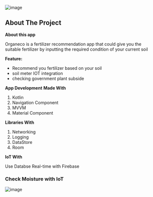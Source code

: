 ![image](https://drive.google.com/file/d/1H6HKbV5fh-gVY0h9otLK7xETAcNQc5uV/view?usp=sharing)
## About The Project
<b>About this app</b>
<p>Organeco is a fertilizer recommendation app that could give you the suitable fertilizer by inputting the required condition of your current soil</p>

<b>Feature:</b>
- Recommend you fertilizer based on your soil
- soil meter IOT integration
- checking government plant subside 

<b>App Development</b>
<b>Made With</b>
1. Kotlin
2. Navigation Component
3. MVVM
4. Material Component

<b>Libraries With</b>
1. Networking
2. Logging
3. DataStore
4. Room

<b>IoT With</b>
<p> Use Databse Real-time with Firebase</p>

### Check Moisture with IoT
![image](https://drive.google.com/file/d/1H4Oj1PQas92QRS4BsiE2y8zoCN48LKhV/view?usp=sharing)

